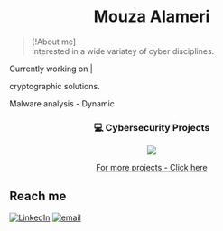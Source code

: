 <h1 align="center">Mouza Alameri</h1>




> [!About me]  
> Interested in a wide variatey of cyber disciplines. 



 Currently working on | </b>
 
 cryptographic solutions. </b>
 
 Malware analysis - Dynamic

<div align="center">

<h3>💻 Cybersecurity Projects</h3>

<a href="https://github.com/MouzaAlameri-sec/FIM-LAB">
  <img src="https://github-readme-stats.vercel.app/api/pin/?username=MouzaAlameri-sec&repo=FIM-LAB&theme=graywhite" />
</a>

</div>
<div align="center">

[ For more projects - Click here  ](https://drive.google.com/drive/folders/1Uf1JO0iusf-kaWLhejxUMXoB2L22k_gd?usp=sharing)

</div>






## Reach me 
 [![LinkedIn](https://img.shields.io/badge/LinkedIn-%230077B5.svg?logo=linkedin&logoColor=white)](https://www.linkedin.com/in/mouzaalameri-sec)  [![email](https://img.shields.io/badge/Email-D14836?logo=gmail&logoColor=white)](mailto:mozaalamriii@gmail.com) 



